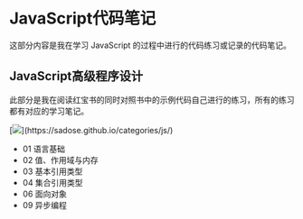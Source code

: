 # JavaScript代码笔记

这部分内容是我在学习 JavaScript 的过程中进行的代码练习或记录的代码笔记。

## JavaScript高级程序设计

此部分是我在阅读红宝书的同时对照书中的示例代码自己进行的练习，所有的练习都有对应的学习笔记。

[![](https://img.shields.io/static/v1?label=%E8%AE%BF%E9%97%AE&message=%E5%AD%A6%E4%B9%A0%E7%AC%94%E8%AE%B0&labelColor=rgb(32,110,211)&color=rgb(58,186,233)&logo=Symantec&style=flat-square)](https://sadose.github.io/categories/js/)

- 01 语言基础
- 02 值、作用域与内存
- 03 基本引用类型
- 04 集合引用类型
- 06 面向对象
- 09 异步编程
